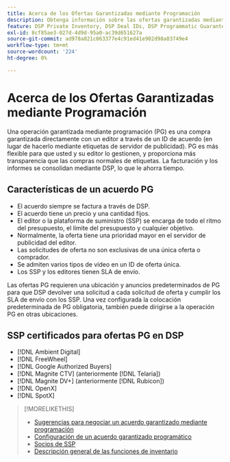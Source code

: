 ```yaml
---
title: Acerca de los Ofertas Garantizadas mediante Programación
description: Obtenga información sobre las ofertas garantizadas mediante programación (PG) y qué SP están certificadas para proporcionarlas.
feature: DSP Private Inventory, DSP Deal IDs, DSP Programmatic Guaranteed Deals
exl-id: 8cf85ae3-027d-4d9d-95a0-ac39d651627a
source-git-commit: ad978a021c063377e4c91ed41e902d98a03749e4
workflow-type: tm+mt
source-wordcount: '224'
ht-degree: 0%

---
```


# Acerca de los Ofertas Garantizadas mediante Programación

Una operación garantizada mediante programación (PG) es una compra garantizada directamente con un editor a través de un ID de acuerdo (en lugar de hacerlo mediante etiquetas de servidor de publicidad). PG es más flexible para que usted y su editor lo gestionen, y proporciona más transparencia que las compras normales de etiquetas. La facturación y los informes se consolidan mediante DSP, lo que le ahorra tiempo.

## Características de un acuerdo PG

* El acuerdo siempre se factura a través de DSP.
* El acuerdo tiene un precio y una cantidad fijos.
* El editor o la plataforma de suministro (SSP) se encarga de todo el ritmo del presupuesto, el límite del presupuesto y cualquier objetivo.
* Normalmente, la oferta tiene una prioridad mayor en el servidor de publicidad del editor.
* Las solicitudes de oferta no son exclusivas de una única oferta o comprador.
* Se admiten varios tipos de vídeo en un ID de oferta única.
* Los SSP y los editores tienen SLA de envío.

Las ofertas PG requieren una ubicación y anuncios predeterminados de PG para que DSP devolver una solicitud a cada solicitud de oferta y cumplir los SLA de envío con los SSP. Una vez configurada la colocación predeterminada de PG obligatoria, también puede dirigirse a la operación PG en otras ubicaciones.

## SSP certificados para ofertas PG en DSP

* [!DNL Ambient Digital]
* [!DNL FreeWheel]
* [!DNL Google Authorized Buyers]
* [!DNL Magnite CTV] (anteriormente [!DNL Telaria])
* [!DNL Magnite DV+] (anteriormente [!DNL Rubicon])
* [!DNL OpenX]
* [!DNL SpotX]

>[!MORELIKETHIS]
>
>* [Sugerencias para negociar un acuerdo garantizado mediante programación](/help/dsp/inventory/programmatic-guaranteed-tips.md)
>* [Configuración de un acuerdo garantizado programático](programmatic-guaranteed-set-up.md)
>* [Socios de SSP](ssp-partners.md)
>* [Descripción general de las funciones de inventario](inventory-overview.md)

